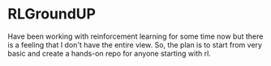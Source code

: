 # RLGroundUP
Have been working with reinforcement learning for some time now but there is a feeling that I don't have the entire view. So, the plan is to start from very basic and create a hands-on repo for anyone starting with rl.
